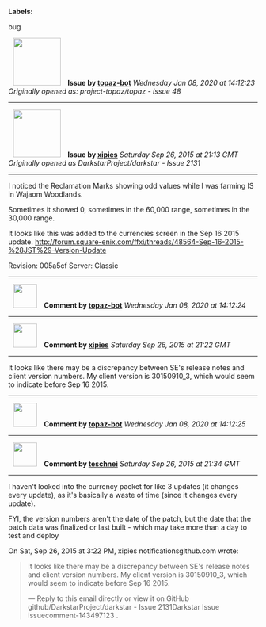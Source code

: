 **Labels:**

bug



<a href="https://github.com/topaz-bot"><img src="https://avatars3.githubusercontent.com/u/59651103?v=4" width="96" height="96" hspace="10"></img></a> **Issue by [topaz-bot](https://github.com/topaz-bot)**
_Wednesday Jan 08, 2020 at 14:12:23_
_Originally opened as: project-topaz/topaz - Issue 48_

----

<a href="https://github.com/xipies"><img src="https://avatars3.githubusercontent.com/u/7948457?v=4"  width="96" height="96" hspace="10"></img></a> **Issue by [xipies](https://github.com/xipies)**
_Saturday Sep 26, 2015 at 21:13 GMT_
_Originally opened as DarkstarProject/darkstar - Issue 2131_

----

I noticed the Reclamation Marks showing odd values while I was farming IS in Wajaom Woodlands.

Sometimes it showed 0, sometimes in the 60,000 range, sometimes in the 30,000 range.

It looks like this was added to the currencies screen in the Sep 16 2015 update.
http://forum.square-enix.com/ffxi/threads/48564-Sep-16-2015-%28JST%29-Version-Update

Revision: 005a5cf
Server: Classic




----
<a href="https://github.com/topaz-bot"><img src="https://avatars3.githubusercontent.com/u/59651103?v=4" width="48" height="48" hspace="10"></img></a> **Comment by [topaz-bot](https://github.com/topaz-bot)**
_Wednesday Jan 08, 2020 at 14:12:24_

----

<a href="https://github.com/xipies"><img src="https://avatars3.githubusercontent.com/u/7948457?v=4"  width="48" height="48" hspace="10"></img></a> **Comment by [xipies](https://github.com/xipies)**
_Saturday Sep 26, 2015 at 21:22 GMT_

----

It looks like there may be a discrepancy between SE's release notes and client version numbers. My client version is 30150910_3, which would seem to indicate before Sep 16 2015.




----
<a href="https://github.com/topaz-bot"><img src="https://avatars3.githubusercontent.com/u/59651103?v=4" width="48" height="48" hspace="10"></img></a> **Comment by [topaz-bot](https://github.com/topaz-bot)**
_Wednesday Jan 08, 2020 at 14:12:25_

----

<a href="https://github.com/teschnei"><img src="https://avatars3.githubusercontent.com/u/1149183?v=4"  width="48" height="48" hspace="10"></img></a> **Comment by [teschnei](https://github.com/teschnei)**
_Saturday Sep 26, 2015 at 21:34 GMT_

----

I haven't looked into the currency packet for like 3 updates (it changes
every update), as it's basically a waste of time (since it changes every
update).

FYI, the version numbers aren't the date of the patch, but the date that
the patch data was finalized or last built - which may take more than a day
to test and deploy

On Sat, Sep 26, 2015 at 3:22 PM, xipies notificationsgithub.com wrote:

> It looks like there may be a discrepancy between SE's release notes and
> client version numbers. My client version is 30150910_3, which would seem
> to indicate before Sep 16 2015.
> 
> —
> Reply to this email directly or view it on GitHub
> github/DarkstarProject/darkstar - Issue 2131Darkstar Issue issuecomment-143497123
> .


